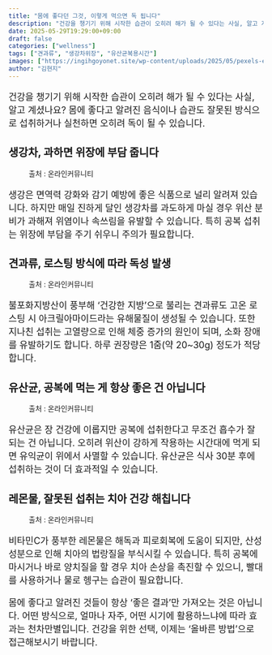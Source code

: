 ```yaml
---
title: "몸에 좋다던 그것, 이렇게 먹으면 독 됩니다"
description: "건강을 챙기기 위해 시작한 습관이 오히려 해가 될 수 있다는 사실, 알고 계셨나요? 몸에 좋다고 알려진 음식이나 습관도 잘못된 방식으로 섭취하거나 실천하면 오히려 독이 될 수 있습니다."
date: 2025-05-29T19:29:00+09:00
draft: false
categories: ["wellness"]
tags: ["견과류", "생강차위장", "유산균복용시간"]
images: ["https://ingihgoyonet.site/wp-content/uploads/2025/05/pexels-ecter-504261647-16122311-1-1024x683.jpg", "https://ingihgoyonet.site/wp-content/uploads/2025/05/pexels-markusspiske-227735-1024x683.jpg", "https://ingihgoyonet.site/wp-content/uploads/2025/05/pexels-tirachard-kumtanom-112571-733851-1024x683.jpg", "https://ingihgoyonet.site/wp-content/uploads/2025/05/pexels-pixabay-461337-865x1024.jpg"]
author: "김현지"
---
```


<p style="font-size:18px">건강을 챙기기 위해 시작한 습관이 오히려 해가 될 수 있다는 사실, 알고 계셨나요? 몸에 좋다고 알려진 음식이나 습관도 잘못된 방식으로 섭취하거나 실천하면 오히려 독이 될 수 있습니다.</p> <h2 >생강차, 과하면 위장에 부담 줍니다</h2> <figure ><img src="https://ingihgoyonet.site/wp-content/uploads/2025/05/pexels-ecter-504261647-16122311-1-1024x683.jpg" alt="" style="aspect-ratio:16/9;object-fit:cover"/><figcaption >출처 : 온라인커뮤니티</figcaption></figure> <p style="font-size:18px">생강은 면역력 강화와 감기 예방에 좋은 식품으로 널리 알려져 있습니다. 하지만 매일 진하게 달인 생강차를 과도하게 마실 경우 위산 분비가 과해져 위염이나 속쓰림을 유발할 수 있습니다. 특히 공복 섭취는 위장에 부담을 주기 쉬우니 주의가 필요합니다.</p> <h2 >견과류, 로스팅 방식에 따라 독성 발생</h2> <figure ><img src="https://ingihgoyonet.site/wp-content/uploads/2025/05/pexels-markusspiske-227735-1024x683.jpg" alt="" style="aspect-ratio:16/9;object-fit:cover"/><figcaption >출처 : 온라인커뮤니티</figcaption></figure> <p style="font-size:18px">불포화지방산이 풍부해 ‘건강한 지방’으로 불리는 견과류도 고온 로스팅 시 아크릴아마이드라는 유해물질이 생성될 수 있습니다. 또한 지나친 섭취는 고열량으로 인해 체중 증가의 원인이 되며, 소화 장애를 유발하기도 합니다. 하루 권장량은 1줌(약 20~30g) 정도가 적당합니다.</p> <h2 >유산균, 공복에 먹는 게 항상 좋은 건 아닙니다</h2> <figure ><img src="https://ingihgoyonet.site/wp-content/uploads/2025/05/pexels-tirachard-kumtanom-112571-733851-1024x683.jpg" alt="" style="aspect-ratio:16/9;object-fit:cover"/><figcaption >출처 : 온라인커뮤니티</figcaption></figure> <p style="font-size:18px">유산균은 장 건강에 이롭지만 공복에 섭취한다고 무조건 흡수가 잘 되는 건 아닙니다. 오히려 위산이 강하게 작용하는 시간대에 먹게 되면 유익균이 위에서 사멸할 수 있습니다. 유산균은 식사 30분 후에 섭취하는 것이 더 효과적일 수 있습니다.</p> <h2 >레몬물, 잘못된 섭취는 치아 건강 해칩니다</h2> <figure ><img src="https://ingihgoyonet.site/wp-content/uploads/2025/05/pexels-pixabay-461337-865x1024.jpg" alt="" style="aspect-ratio:16/9;object-fit:cover"/><figcaption >출처 : 온라인커뮤니티</figcaption></figure> <p style="font-size:18px">비타민C가 풍부한 레몬물은 해독과 피로회복에 도움이 되지만, 산성 성분으로 인해 치아의 법랑질을 부식시킬 수 있습니다. 특히 공복에 마시거나 바로 양치질을 할 경우 치아 손상을 촉진할 수 있으니, 빨대를 사용하거나 물로 헹구는 습관이 필요합니다.</p> <p style="font-size:18px">몸에 좋다고 알려진 것들이 항상 ‘좋은 결과’만 가져오는 것은 아닙니다. 어떤 방식으로, 얼마나 자주, 어떤 시기에 활용하느냐에 따라 효과는 천차만별입니다. 건강을 위한 선택, 이제는 ‘올바른 방법’으로 접근해보시기 바랍니다.</p>